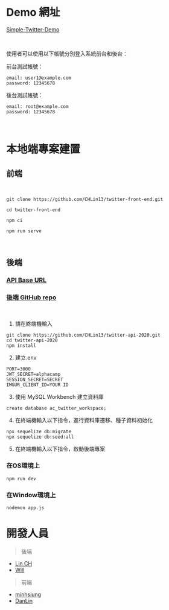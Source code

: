 # Demo 網址

[Simple-Twitter-Demo](https://mhsiungw.github.io/Simple-Twitter-feature-chatroom)

<br />

使用者可以使用以下帳號分別登入系統前台和後台：

前台測試帳號：

```
email: user1@example.com
password: 12345678
```

後台測試帳號：

```
email: root@example.com
password: 12345678
```


<br />

# 本地端專案建置
## 前端

<br />

```
git clone https://github.com/CHLin13/twitter-front-end.git
```
```
cd twitter-front-end
```
```
npm ci
```
```
npm run serve
```

<br />

## 後端

### [API Base URL](https://thawing-taiga-98720.herokuapp.com/api)
### [後端 GitHub repo](https://github.com/CHLin13/twitter-api-2020)

<br />



1. 請在終端機輸入

```
git clone https://github.com/CHLin13/twitter-api-2020.git
cd twitter-api-2020
npm install
```

2. 建立.env

```
PORT=3000
JWT_SECRET=alphacamp
SESSION_SECRET=SECRET
IMGUR_CLIENT_ID=YOUR ID
```

3. 使用 MySQL Workbench 建立資料庫

```
create database ac_twitter_workspace;
```

4. 在終端機輸入以下指令，進行資料庫遷移、種子資料初始化

```
npx sequelize db:migrate
npx sequelize db:seed:all
```

5. 在終端機輸入以下指令，啟動後端專案
### 在OS環境上
```
npm run dev
```
### 在Window環境上
```
nodemon app.js
```
# 開發人員

> 後端

- [Lin CH](https://github.com/CHLin13)
- [Will](https://github.com/Will413028)

> 前端

- [minhsiung](https://github.com/mhsiungw)
- [DanLin](https://github.com/iita71737)